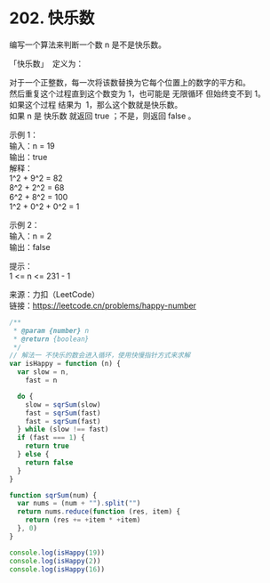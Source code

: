 # 202. 快乐数

编写一个算法来判断一个数 n 是不是快乐数。

「快乐数」  定义为：

对于一个正整数，每一次将该数替换为它每个位置上的数字的平方和。  
然后重复这个过程直到这个数变为 1，也可能是 无限循环 但始终变不到 1。  
如果这个过程 结果为  1，那么这个数就是快乐数。  
如果 n 是 快乐数 就返回 true ；不是，则返回 false 。

示例 1：  
输入：n = 19  
输出：true  
解释：  
1^2 + 9^2 = 82  
8^2 + 2^2 = 68  
6^2 + 8^2 = 100  
1^2 + 0^2 + 0^2 = 1

示例 2：  
输入：n = 2  
输出：false

提示：  
1 <= n <= 231 - 1

来源：力扣（LeetCode）  
链接：https://leetcode.cn/problems/happy-number

```javascript
/**
 * @param {number} n
 * @return {boolean}
 */
// 解法一 不快乐的数会进入循环，使用快慢指针方式来求解
var isHappy = function (n) {
  var slow = n,
    fast = n

  do {
    slow = sqrSum(slow)
    fast = sqrSum(fast)
    fast = sqrSum(fast)
  } while (slow !== fast)
  if (fast === 1) {
    return true
  } else {
    return false
  }
}

function sqrSum(num) {
  var nums = (num + "").split("")
  return nums.reduce(function (res, item) {
    return (res += +item * +item)
  }, 0)
}

console.log(isHappy(19))
console.log(isHappy(2))
console.log(isHappy(16))
```
